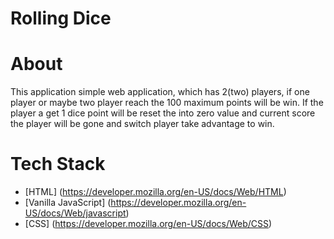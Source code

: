 # Rolling Dice

# About
This application simple web application, which has 2(two) players, if one player or maybe two player reach the 100 maximum  points will be win.
If the player a get 1 dice point will be reset the into zero value and current score the player will be gone and switch player take advantage to win.

# Tech Stack
- [HTML] (https://developer.mozilla.org/en-US/docs/Web/HTML)
- [Vanilla JavaScript] (https://developer.mozilla.org/en-US/docs/Web/javascript)
- [CSS] (https://developer.mozilla.org/en-US/docs/Web/CSS)
